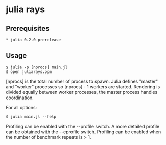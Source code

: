 # julia rays

## Prerequisites

    * julia 0.2.0-prerelease

## Usage
  
    $ julia -p [nprocs] main.jl
    $ open juliarays.ppm

[nprocs] is the total number of process to spawn.
Julia defines "master" and "worker" processes so [nprocs] - 1 workers
are started.  Rendering is divided equally between worker processes, the
master process handles coordination.

For all options:
    
    $ julia main.jl --help

Profiling can be enabled with the --profile switch.
A more detailed profile can be obtained with the --cprofile switch.
Profiling can be enabled when the number of benchmark repeats is > 1.

